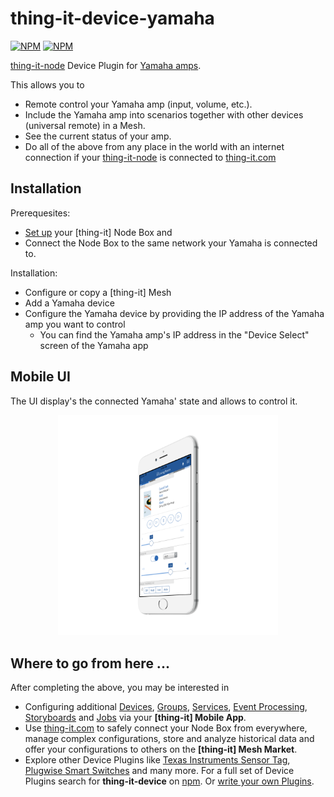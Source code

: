 # thing-it-device-yamaha

[![NPM](https://nodei.co/npm/thing-it-device-yamaha.png)](https://nodei.co/npm/thing-it-device-yamaha/)
[![NPM](https://nodei.co/npm-dl/thing-it-device-yamaha.png)](https://nodei.co/npm/thing-it-device-yamaha/)

[thing-it-node](https://github.com/marcgille/thing-it-node) Device Plugin for [Yamaha amps](www.yamaha.com).

This allows you to

* Remote control your Yamaha amp (input, volume, etc.).
* Include the Yamaha amp into scenarios together with other devices (universal remote) in a Mesh.
* See the current status of your amp.
* Do all of the above from any place in the world with an internet connection if your
  [thing-it-node](https://github.com/marcgille/thing-it-node) is connected to [thing-it.com](http://www.thing-it.com)


## Installation

Prerequesites:

* [Set up](http://www.thing-it.com/thing-it/index.html?document=gettingStarted#/documentationPanel) your [thing-it] Node Box and
* Connect the Node Box to the same network your Yamaha is connected to.


Installation:

* Configure or copy a [thing-it] Mesh
* Add a Yamaha device
* Configure the Yamaha device by providing the IP address of the Yamaha amp you want to control
    * You can find the Yamaha amp's IP address in the "Device Select" screen of the Yamaha app


## Mobile UI

The UI display's the connected Yamaha' state and allows to control it.

<p align="center"><a href="./documentation/images/thing-it-mobile-sonos-yamaha.png"><img src="./documentation/images/thing-it-mobile-sonos-yamaha.png" width="70%" height="70%"></a></p>

## Where to go from here ...

After completing the above, you may be interested in

* Configuring additional [Devices](https://www.thing-it.com/thing-it/#/documentationPanel/mobileClient/deviceConfiguration), 
[Groups](https://www.thing-it.com/thing-it/#/documentationPanel/mobileClient/groupConfiguration), 
[Services](https://www.thing-it.com/thing-it/#/documentationPanel/mobileClient/serviceConfiguration), 
[Event Processing](https://www.thing-it.com/thing-it/#/documentationPanel/mobileClient/eventConfiguration), 
[Storyboards](https://www.thing-it.com/thing-it/#/documentationPanel/mobileClient/storyboardConfiguration) and 
[Jobs](https://www.thing-it.com/thing-it/#/documentationPanel/mobileClient/jobConfiguration) via your **[thing-it] Mobile App**.
* Use [thing-it.com](https://www.thing-it.com) to safely connect your Node Box from everywhere, manage complex configurations, store and analyze historical data 
and offer your configurations to others on the **[thing-it] Mesh Market**.
* Explore other Device Plugins like [Texas Instruments Sensor Tag](https://www.npmjs.com/package/thing-it-device-ti-sensortag), [Plugwise Smart Switches](https://www.npmjs.com/package/thing-it-device-plugwise) and many more. For a full set of 
Device Plugins search for **thing-it-device** on [npm](https://www.npmjs.com/). Or [write your own Plugins](https://github.com/marcgille/thing-it-node/wiki/Plugin-Development-Concepts).
